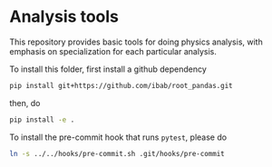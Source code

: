 Analysis tools
==============

This repository provides basic tools for doing physics analysis, with emphasis on specialization for each particular analysis.

To install this folder, first install a github dependency

```bash
pip install git+https://github.com/ibab/root_pandas.git
```

then, do

```bash
pip install -e .
```

To install the pre-commit hook that runs `pytest`, please do

```bash
ln -s ../../hooks/pre-commit.sh .git/hooks/pre-commit
```
